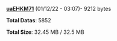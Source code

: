 [**uaEHKM71**](/data/uaEHKM71.txt) (01/12/22 - 03:07)- 9212 bytes

**Total Datas**: 5852

**Total Size**: 32.45 MB / 32.5 MB